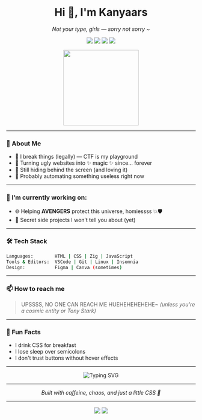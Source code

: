 <h1 align="center">Hi 👋, I'm Kanyaars</h1>
<p align="center"><i>Not your type, girls — sorry not sorry ~</i></p>

<p align="center">
  <img src="https://img.shields.io/badge/CTF%20Lover-8B0000?style=for-the-badge&logo=HackTheBox&logoColor=white" />
  <img src="https://img.shields.io/badge/Made%20with-VSCode-8B0000?style=for-the-badge&logo=visualstudiocode&logoColor=white" />
  <img src="https://img.shields.io/badge/Linux-8B0000?style=for-the-badge&logo=linux&logoColor=white" />
  <img src="https://img.shields.io/badge/Fighting%20Bugs%20Everyday-8B0000?style=for-the-badge&logo=bugatti&logoColor=white" />
</p>

<div align="center">
  <img src="https://media.giphy.com/media/3o6ZsYm5YuCjLd1Kuk/giphy.gif" width="200" />
</div>

---

### 🧩 About Me
- 🧠 I break things (legally) — CTF is my playground
- 🎨 Turning ugly websites into ✨ magic ✨ since... forever
- 👻 Still hiding behind the screen (and loving it)
- 🤖 Probably automating something useless right now

---

### 🔭 I’m currently working on:
- 🌐 Helping **AVENGERS** protect this universe, homiessss 💥🛡️
- 👀 Secret side projects I won’t tell you about (yet)

---

### 🛠️ Tech Stack
```bash
Languages:        HTML | CSS | Zig | JavaScript
Tools & Editors:  VSCode | Git | Linux | Insomnia
Design:           Figma | Canva (sometimes)
````

---

### 📫 How to reach me

> UPSSSS, NO ONE CAN REACH ME HUEHEHEHEHEHE\~
> *(unless you're a cosmic entity or Tony Stark)*

---

### 🎲 Fun Facts

* I drink CSS for breakfast
* I lose sleep over semicolons
* I don't trust buttons without hover effects

---

<div align="center">
  <img src="https://readme-typing-svg.demolab.com?font=Fira+Code&size=24&pause=1000&color=8B0000&center=true&width=500&lines=404+Sleep+Not+Found.;God+Bless+Cute+Girl+Like+Me....;Hacking+the+Matrix.....;Welcome+to+the+Jungleee+Homiessss" alt="Typing SVG" />
</div>

---

<p align="center"> <i>Built with caffeine, chaos, and just a little CSS 💅</i> </p>

---

<p align="center">
  <img align="center" src="https://github-readme-stats.vercel.app/api?username=kanyaars&show_icons=true&bg_color=000000&title_color=8B0000&text_color=ffffff&icon_color=8B0000&border_color=8B0000" />
  <img align="center" src="https://github-readme-stats.vercel.app/api/top-langs/?username=kanyaars&layout=compact&bg_color=000000&title_color=8B0000&text_color=ffffff&icon_color=8B0000&border_color=8B0000" />
</p>
